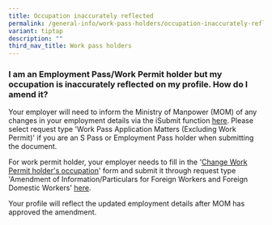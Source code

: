 ```yaml
---
title: Occupation inaccurately reflected
permalink: /general-info/work-pass-holders/occupation-inaccurately-reflected/
variant: tiptap
description: ""
third_nav_title: Work pass holders
---
```

<h3>I am an Employment Pass/Work Permit holder but my occupation is inaccurately reflected on my profile. How do I amend it?</h3>
<p>Your employer will need to inform the Ministry of Manpower (MOM) of any
changes in your employment details via the iSubmit function <a href="https://www.mom.gov.sg/eservices/services/isubmit" rel="noopener" target="_blank"><u>here</u></a>.
Please select request type 'Work Pass Application Matters (Excluding Work
Permit)' if you are an S Pass or Employment Pass holder when submitting
the document.</p>
<p>For work permit holder, your employer needs to fill in the '<a href="https://www.mom.gov.sg/passes-and-permits/work-permit-for-foreign-worker/notify-mom-of-changes" rel="noopener" target="_blank"><u>Change Work Permit holder's occupation</u></a>'
form and submit it through request type 'Amendment of Information/Particulars
for Foreign Workers and Foreign Domestic Workers' <a href="https://www.mom.gov.sg/eservices/services/isubmit" rel="noopener" target="_blank"><u>here</u></a>.</p>
<p>Your profile will reflect the updated employment details after MOM has
approved the amendment.</p>